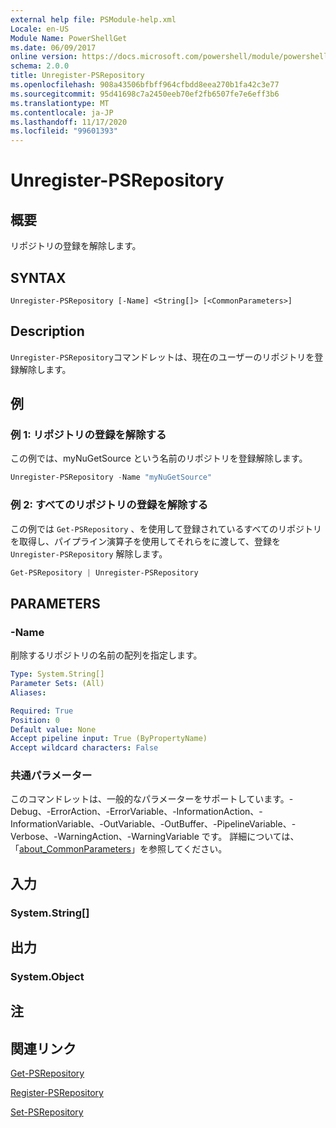 ```yaml
---
external help file: PSModule-help.xml
Locale: en-US
Module Name: PowerShellGet
ms.date: 06/09/2017
online version: https://docs.microsoft.com/powershell/module/powershellget/unregister-psrepository?view=powershell-7.2&WT.mc_id=ps-gethelp
schema: 2.0.0
title: Unregister-PSRepository
ms.openlocfilehash: 908a43506bfbff964cfbdd8eea270b1fa42c3e77
ms.sourcegitcommit: 95d41698c7a2450eeb70ef2fb6507fe7e6eff3b6
ms.translationtype: MT
ms.contentlocale: ja-JP
ms.lasthandoff: 11/17/2020
ms.locfileid: "99601393"
---
```

# Unregister-PSRepository

## 概要
リポジトリの登録を解除します。

## SYNTAX

```
Unregister-PSRepository [-Name] <String[]> [<CommonParameters>]
```

## Description

`Unregister-PSRepository`コマンドレットは、現在のユーザーのリポジトリを登録解除します。

## 例

### 例 1: リポジトリの登録を解除する

この例では、myNuGetSource という名前のリポジトリを登録解除します。

```powershell
Unregister-PSRepository -Name "myNuGetSource"
```

### 例 2: すべてのリポジトリの登録を解除する

この例では `Get-PSRepository` 、を使用して登録されているすべてのリポジトリを取得し、パイプライン演算子を使用してそれらをに渡して、登録を `Unregister-PSRepository` 解除します。

```powershell
Get-PSRepository | Unregister-PSRepository
```

## PARAMETERS

### -Name

削除するリポジトリの名前の配列を指定します。

```yaml
Type: System.String[]
Parameter Sets: (All)
Aliases:

Required: True
Position: 0
Default value: None
Accept pipeline input: True (ByPropertyName)
Accept wildcard characters: False
```

### 共通パラメーター

このコマンドレットは、一般的なパラメーターをサポートしています。-Debug、-ErrorAction、-ErrorVariable、-InformationAction、-InformationVariable、-OutVariable、-OutBuffer、-PipelineVariable、-Verbose、-WarningAction、-WarningVariable です。 詳細については、「[about_CommonParameters](https://go.microsoft.com/fwlink/?LinkID=113216)」を参照してください。

## 入力

### System.String[]

## 出力

### System.Object

## 注

## 関連リンク

[Get-PSRepository](Get-PSRepository.md)

[Register-PSRepository](Register-PSRepository.md)

[Set-PSRepository](Set-PSRepository.md)
